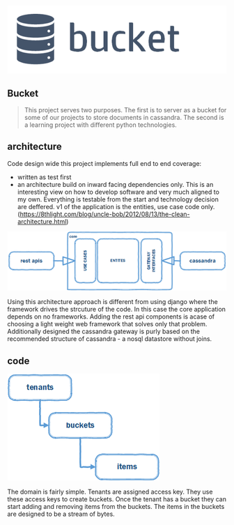 ![Alt text](/doc/bucket.png)


## Bucket

> This project serves two purposes. The first is to server as a bucket  for some of our projects to store documents in cassandra. The second is a learning project with different python technologies.


## architecture

Code design wide this project implements full end to end coverage:
+ written as test first
+ an architecture build on inward facing dependencies only. This is an interesting view on how to develop software and very much aligned to my own. Everything is testable from the start and technology decision are deffered. v1 of the application is the entities, use case code only. (https://8thlight.com/blog/uncle-bob/2012/08/13/the-clean-architecture.html)


![Alt text](/doc/arch.png)

Using this architecture approach is different from using django where the framework drives the strcuture of the code. In this case the core application depends on no frameworks. Adding the rest api components is acase of choosing a light weight web framework that solves only that problem. Additionally designed the cassandra gateway is purly based on the recommended structure of cassandra - a nosql datastore without joins. 


## code
![Alt text](/doc/tenant-bucket-item.png)

The domain is fairly simple. Tenants are assigned access key. They use these access keys to create buckets. Once the tenant has a bucket they can start adding and removing items from the buckets. The items in the buckets are designed to be a stream of bytes.
